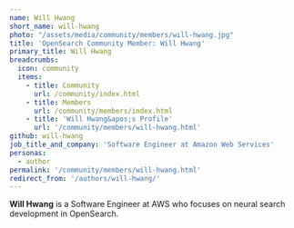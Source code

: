```yaml
---
name: Will Hwang
short_name: will-hwang
photo: "/assets/media/community/members/will-hwang.jpg"
title: 'OpenSearch Community Member: Will Hwang'
primary_title: Will Hwang
breadcrumbs:
  icon: community
  items:
    - title: Community
      url: /community/index.html
    - title: Members
      url: /community/members/index.html
    - title: 'Will Hwang&apos;s Profile'
      url: '/community/members/will-hwang.html'
github: will-hwang
job_title_and_company: 'Software Engineer at Amazon Web Services'
personas:
  - author
permalink: '/community/members/will-hwang.html'
redirect_from: '/authors/will-hwang/'
---
```


**Will Hwang** is a Software Engineer at AWS who focuses on neural search development in OpenSearch.